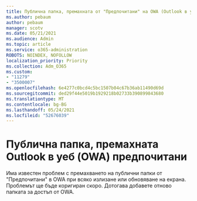 ```yaml
---
title: Публична папка, премахната от "Предпочитани" на OWA (Outlook в уеб)
ms.author: pebaum
author: pebaum
manager: scotv
ms.date: 05/21/2021
ms.audience: Admin
ms.topic: article
ms.service: o365-administration
ROBOTS: NOINDEX, NOFOLLOW
localization_priority: Priority
ms.collection: Adm_O365
ms.custom:
- "11279"
- "3500007"
ms.openlocfilehash: 6e4277c0bcd4c5bc1507b04c67b36ab11490d69d
ms.sourcegitcommit: ded29f44e5019b1929218b02733b390899843680
ms.translationtype: MT
ms.contentlocale: bg-BG
ms.lasthandoff: 05/24/2021
ms.locfileid: "52676039"
---
```

# <a name="public-folder-removed-from-outlook-on-the-web-owa-favorites"></a>Публична папка, премахната Outlook в уеб (OWA) предпочитани

Има известен проблем с премахването на публични папки от "Предпочитани" в OWA при всяко излизане или обновяване на екрана. Проблемът ще бъде коригиран скоро. Дотогава добавете отново папката за достъп от OWA.